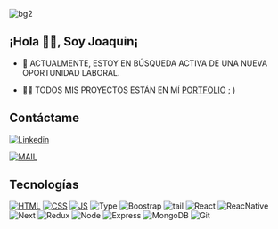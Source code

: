 ![bg2](https://github.com/JoaquinDeLuca/joaquinDeLuca/assets/110680187/1cdfb268-95e8-4c3c-af44-cba2c9536434)

## ¡Hola 👋🏽, Soy Joaquin¡


- 🔭 ACTUALMENTE, ESTOY EN BÚSQUEDA ACTIVA DE UNA NUEVA OPORTUNIDAD LABORAL.

- 👨‍💻 TODOS MIS PROYECTOS ESTÁN EN MÍ [PORTFOLIO](https://joaquin-de-luca.vercel.app/) ; )

<!--- 🌱 ESTOY ESTUDIANDO **Figma, Diseño ux-ui y TypeScript** -->

<!--- - 📫 PUEDES CONTACTARME VIA MAIL **joaqui222@gmail.com** | EN MI [L](https://www.linkedin.com/in/joaquin-de-luca-069152232/) -->

## Contáctame

[![Linkedin](https://img.shields.io/badge/LinkedIn-0077B5?style=for-the-badge&logo=linkedin&logoColor=white)](https://www.linkedin.com/in/joaquin-de-luca-069152232/)

[![MAIL](https://img.shields.io/badge/Gmail-D14836?style=for-the-badge&logo=gmail&logoColor=white)](**joaqui222@gmail.com**)


## Tecnologías

<!-- Iconos sacados de: https://github.com/hendrasob/badges/blob/master/README.md y https://github.com/alexandresanlim/Badges4-README.md-Profile -->
[![HTML](https://img.shields.io/badge/HTML5-E34F26?style=for-the-badge&logo=html5&logoColor=white)](https://es.wikipedia.org/wiki/HTML5)
[![CSS](https://img.shields.io/badge/CSS3-1572B6?style=for-the-badge&logo=css3&logoColor=white)](https://es.wikipedia.org/wiki/CSS)
[![JS](https://img.shields.io/badge/JavaScript-F7DF1E?style=for-the-badge&logo=javascript&logoColor=black)](https://es.wikipedia.org/wiki/JavaScript)
![Type](https://img.shields.io/badge/TypeScript-007ACC?style=for-the-badge&logo=typescript&logoColor=white)
![Boostrap](https://img.shields.io/badge/Bootstrap-563D7C?style=for-the-badge&logo=bootstrap&logoColor=white)
![tail](https://img.shields.io/badge/Tailwind_CSS-38B2AC?style=for-the-badge&logo=tailwind-css&logoColor=white)
![React](https://img.shields.io/badge/React-20232A?style=for-the-badge&logo=react&logoColor=61DAFB)
![ReacNative](https://img.shields.io/badge/React_Native-20232A?style=for-the-badge&logo=react&logoColor=61DAF)
![Next](https://img.shields.io/badge/next.js-000000?style=for-the-badge&logo=nextdotjs&logoColor=white)
![Redux](https://img.shields.io/badge/Redux-593D88?style=for-the-badge&logo=redux&logoColor=white)
![Node](https://img.shields.io/badge/Node.js-339933?style=for-the-badge&logo=nodedotjs&logoColor=white)
![Express](https://img.shields.io/badge/Express.js-000000?style=for-the-badge&logo=express&logoColor=white)
![MongoDB](https://img.shields.io/badge/MongoDB-4EA94B?style=for-the-badge&logo=mongodb&logoColor=white)
![Git](https://img.shields.io/badge/GIT-E44C30?style=for-the-badge&logo=git&logoColor=white)
  
  
<!--
**JoaquinDeLuca/joaquinDeLuca** is a ✨ _special_ ✨ repository because its `README.md` (this file) appears on your GitHub profile.

Here are some ideas to get you started:

- 🔭 I’m currently working on ...
- 🌱 I’m currently learning ...
- 👯 I’m looking to collaborate on ...
- 🤔 I’m looking for help with ...
- 💬 Ask me about ...
- 📫 How to reach me: ...
- 😄 Pronouns: ...
- ⚡ Fun fact: ...
-->
